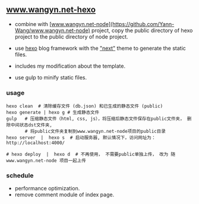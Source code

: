 ## www.wangyn.net-hexo

- combine with [www.wangyn.net-node](https://github.com/Yann-Wang/www.wangyn.net-node) project, copy the public directory of hexo project to the public directory of node project. 

- use [hexo](https://hexo.io/) blog framework with the ["next"](https://github.com/iissnan/hexo-theme-next) theme to generate the static files.

- includes my modification about the template.

- use gulp to minify static files.

### usage

```shell
hexo clean  # 清除缓存文件 (db.json) 和已生成的静态文件 (public)
hexo generate | hexo g # 生成静态文件
gulp   # 压缩静态文件（html, css, js），将压缩后静态文件保存在public文件夹， 删除中间状态dst文件夹,
       # 将public文件夹复制到www.wangyn.net-node项目的public目录
hexo server  |  hexo s  # 启动服务器, 默认情况下，访问网址为： http://localhost:4000/

# hexo deploy  |  hexo d  # 不再使用， 不需要public单独上传， 改为 随 www.wangyn.net-node 项目一起上传
```

### schedule
- performance optimization.
- remove comment module of index page.
